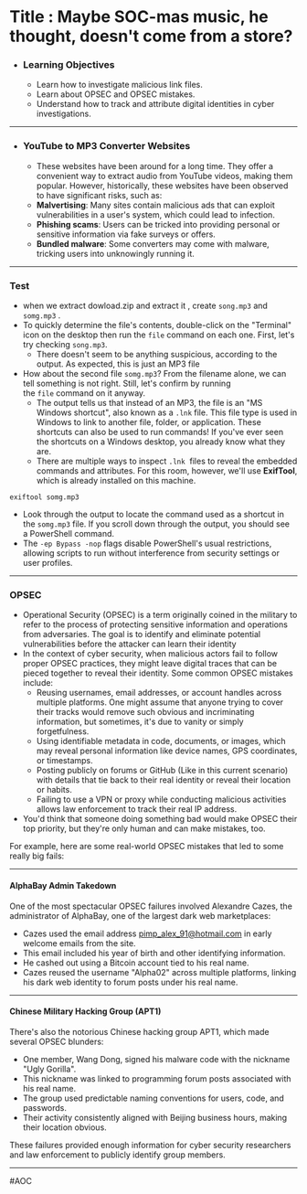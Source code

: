 # Title : Maybe SOC-mas music, he thought, doesn't come from a store?
- ### Learning Objectives
	- Learn how to investigate malicious link files.
	- Learn about OPSEC and OPSEC mistakes.
	- Understand how to track and attribute digital identities in cyber investigations.

---

- ### YouTube to MP3 Converter Websites
	- These websites have been around for a long time. They offer a convenient way to extract audio from YouTube videos, making them popular. However, historically, these websites have been observed to have significant risks, such as:
	- **Malvertising**: Many sites contain malicious ads that can exploit vulnerabilities in a user's system, which could lead to infection.
	- **Phishing scams**: Users can be tricked into providing personal or sensitive information via fake surveys or offers.
	- **Bundled malware**: Some converters may come with malware, tricking users into unknowingly running it.

--- 
### Test
- when we extract dowload.zip and extract it , create `song.mp3` and `somg.mp3` . 
- To quickly determine the file's contents, double-click on the "Terminal" icon on the desktop then run the `file` command on each one. First, let's try checking `song.mp3`.
	- There doesn't seem to be anything suspicious, according to the output. As expected, this is just an MP3 file
- How about the second file `somg.mp3`? From the filename alone, we can tell something is not right. Still, let's confirm by running the `file` command on it anyway.
	- The output tells us that instead of an MP3, the file is an "MS Windows shortcut", also known as a `.lnk` file. This file type is used in Windows to link to another file, folder, or application. These shortcuts can also be used to run commands! If you've ever seen the shortcuts on a Windows desktop, you already know what they are.
	- There are multiple ways to inspect `.lnk`  files to reveal the embedded commands and attributes. For this room, however, we'll use **ExifTool**, which is already installed on this machine.
```
exiftool somg.mp3
```
- Look through the output to locate the command used as a shortcut in the `somg.mp3` file. If you scroll down through the output, you should see a PowerShell command.
- The `-ep Bypass -nop` flags disable PowerShell's usual restrictions, allowing scripts to run without interference from security settings or user profiles.

---

### OPSEC
- Operational Security (OPSEC) is a term originally coined in the military to refer to the process of protecting sensitive information and operations from adversaries. The goal is to identify and eliminate potential vulnerabilities before the attacker can learn their identity
- In the context of cyber security, when malicious actors fail to follow proper OPSEC practices, they might leave digital traces that can be pieced together to reveal their identity. Some common OPSEC mistakes include:
	- Reusing usernames, email addresses, or account handles across multiple platforms. One might assume that anyone trying to cover their tracks would remove such obvious and incriminating information, but sometimes, it's due to vanity or simply forgetfulness.
	- Using identifiable metadata in code, documents, or images, which may reveal personal information like device names, GPS coordinates, or timestamps.
	- Posting publicly on forums or GitHub (Like in this current scenario) with details that tie back to their real identity or reveal their location or habits.
	- Failing to use a VPN or proxy while conducting malicious activities allows law enforcement to track their real IP address.
- You'd think that someone doing something bad would make OPSEC their top priority, but they're only human and can make mistakes, too.

For example, here are some real-world OPSEC mistakes that led to some really big fails:

-----

#### AlphaBay Admin Takedown
One of the most spectacular OPSEC failures involved Alexandre Cazes, the administrator of AlphaBay, one of the largest dark web marketplaces:
- Cazes used the email address pimp_alex_91@hotmail.com in early welcome emails from the site.
- This email included his year of birth and other identifying information.
- He cashed out using a Bitcoin account tied to his real name.
- Cazes reused the username "Alpha02" across multiple platforms, linking his dark web identity to forum posts under his real name.

----

#### Chinese Military Hacking Group (APT1)

There's also the notorious Chinese hacking group APT1, which made several OPSEC blunders:

- One member, Wang Dong, signed his malware code with the nickname "Ugly Gorilla".
- This nickname was linked to programming forum posts associated with his real name.
- The group used predictable naming conventions for users, code, and passwords.
- Their activity consistently aligned with Beijing business hours, making their location obvious.

These failures provided enough information for cyber security researchers and law enforcement to publicly identify group members.

-----
#AOC 
